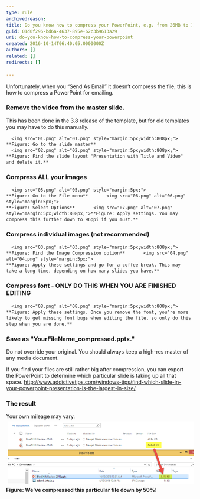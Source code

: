 ```yaml
---
type: rule
archivedreason: 
title: Do you know how to compress your PowerPoint, e.g. from 26MB to 13MB?
guid: 01d0f296-bd6a-4637-895e-62c3b9613a29
uri: do-you-know-how-to-compress-your-powerpoint
created: 2016-10-14T06:40:05.0000000Z
authors: []
related: []
redirects: []

---
```


Unfortunately, when you “Send As Email” it doesn’t compress the file; this is how to compress a PowerPoint for emailing.

<!--endintro-->


### Remove the video from the master slide.


This has been done in the 3.8 release of the template, but for old templates you may have to do this manually.
 
      <img src="01.png" alt="01.png" style="margin:5px;width:808px;"> 
    **Figure: Go to the slide master**  
      <img src="02.png" alt="02.png" style="margin:5px;width:808px;"> 
    **Figure: Find the slide layout "Presentation with Title and Video" and delete it.** 
 


### Compress ALL your images
      <img src="05.png" alt="05.png" style="margin:5px;">
    **Figure: Go to the File menu**       <img src="06.png" alt="06.png" style="margin:5px;">
    **Figure: Select Options**       <img src="07.png" alt="07.png" style="margin:5px;width:808px;">**Figure: Apply settings. You may compress this further down to 96ppi if you must.** 



### Compress individual images (not recommended)
      <img src="03.png" alt="03.png" style="margin:5px;width:808px;"> 
    **Figure: Find the Image Compression option**       <img src="04.png" alt="04.png" style="margin:5px;">
    **Figure: Apply these settings and go for a coffee break. This may take a long time, depending on how many slides you have.** 



### Compress font - ONLY DO THIS WHEN YOU ARE FINISHED EDITING

 
      <img src="08.png" alt="08.png" style="margin:5px;width:808px;"> 
    **Figure: Apply these settings. Once you remove the font, you’re more likely to get missing font bugs when editing the file, so only do this step when you are done.** 



### Save as "YourFileName\_compressed.pptx."
 Do not override your original. You should always keep a high-res master of any media document.


If you find your files are still rather big after compression, you can export the PowerPoint to determine which particular slide is taking up all that space.        http://www.addictivetips.com/windows-tips/find-which-slide-in-your-powerpoint-presentation-is-the-largest-in-size/


### The result


Your own mileage may vary.
      <img src="10.png" alt="10.png" style="margin:5px;width:808px;">
    **Figure: We've compressed this particular file down by 50%!**

